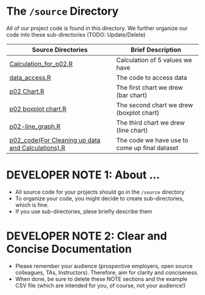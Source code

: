 # The `/source` Directory

All of our project code is found in this directory.  We further organize our code into
these sub-directories (TODO: Update/Delete)

|Source Directories | Brief Description|
|---------------| -----------------|
|[Calculation_for_p02.R](./Calculation_for_p02.R) | Calculation of 5 values we have
|[data_access.R](./data_access.R) | The code to access data
|[p02 Chart.R](./p02%20Chart.R) | The first chart we drew (bar chart)
|[p02 boxplot chart.R](./p02%20boxplot%20chart.R) | The second chart we drew (boxplot chart)
|[p02-line_graph.R](./p02-line_graph.R) | The third chart we drew (line chart)
|[p02_code(For Cleaning up data and Calculations).R](./p02_code(For%20Cleaning%20up%20data%20and%20Calculations).R) | The code we have use to come up final dataset


# DEVELOPER NOTE 1: About ...
* All source code for your projects should go in the `/source` directory
* To organize your code, you might decide to create sub-directories, which is fine.
* If you use sub-directories, plese briefly describe them

# DEVELOPER NOTE 2:  Clear and Concise Documentation
* Please remember your audience (prospective employers, open source colleagues, TAs, Instructors). Therefore,
aim for clarity and conciseness.
* When done, be sure to delete these NOTE sections and the example CSV file (which are intended for you, of course, not your audience!)
